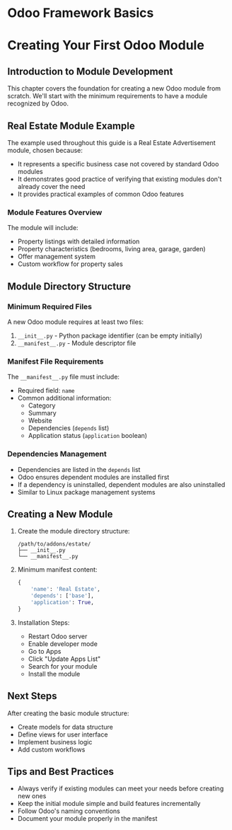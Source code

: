 # Odoo Framework Basics

# Creating Your First Odoo Module

## Introduction to Module Development
This chapter covers the foundation for creating a new Odoo module from scratch. We'll start with the minimum requirements to have a module recognized by Odoo.

## Real Estate Module Example
The example used throughout this guide is a Real Estate Advertisement module, chosen because:
- It represents a specific business case not covered by standard Odoo modules
- It demonstrates good practice of verifying that existing modules don't already cover the need
- It provides practical examples of common Odoo features

### Module Features Overview
The module will include:
- Property listings with detailed information
- Property characteristics (bedrooms, living area, garage, garden)
- Offer management system
- Custom workflow for property sales

## Module Directory Structure

### Minimum Required Files
A new Odoo module requires at least two files:
1. `__init__.py` - Python package identifier (can be empty initially)
2. `__manifest__.py` - Module descriptor file

### Manifest File Requirements
The `__manifest__.py` file must include:
- Required field: `name`
- Common additional information:
  - Category
  - Summary
  - Website
  - Dependencies (`depends` list)
  - Application status (`application` boolean)

### Dependencies Management
- Dependencies are listed in the `depends` list
- Odoo ensures dependent modules are installed first
- If a dependency is uninstalled, dependent modules are also uninstalled
- Similar to Linux package management systems

## Creating a New Module
1. Create the module directory structure:
   ```
   /path/to/addons/estate/
   ├── __init__.py
   └── __manifest__.py
   ```

2. Minimum manifest content:
   ```python
   {
       'name': 'Real Estate',
       'depends': ['base'],
       'application': True,
   }
   ```

3. Installation Steps:
   - Restart Odoo server
   - Enable developer mode
   - Go to Apps
   - Click "Update Apps List"
   - Search for your module
   - Install the module

## Next Steps
After creating the basic module structure:
- Create models for data structure
- Define views for user interface
- Implement business logic
- Add custom workflows

## Tips and Best Practices
- Always verify if existing modules can meet your needs before creating new ones
- Keep the initial module simple and build features incrementally
- Follow Odoo's naming conventions
- Document your module properly in the manifest
